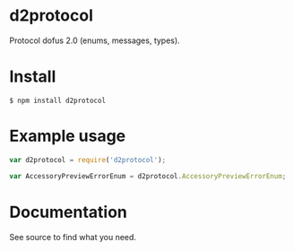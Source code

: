 # d2protocol

Protocol dofus 2.0 (enums, messages, types).

# Install

```
$ npm install d2protocol
```

# Example usage

``` js
var d2protocol = require('d2protocol');

var AccessoryPreviewErrorEnum = d2protocol.AccessoryPreviewErrorEnum;
```

# Documentation

See source to find what you need.
